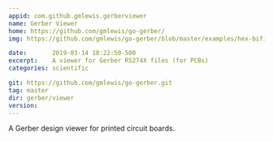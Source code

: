 ```yaml
---
appid: com.github.gmlewis.gerberviewer
name: Gerber Viewer
home: https://github.com/gmlewis/go-gerber/
img: https://github.com/gmlewis/go-gerber/blob/master/examples/hex-bifilar-coil/hex-bifilar-coil-layers.gif?raw=true

date:       2019-03-14 18:22:50-500
excerpt:    A viewer for Gerber RS274X files (for PCBs)
categories: scientific

git: https://github.com/gmlewis/go-gerber.git
tag: master
dir: gerber/viewer
version: 
---
```


A Gerber design viewer for printed circuit boards.
 
